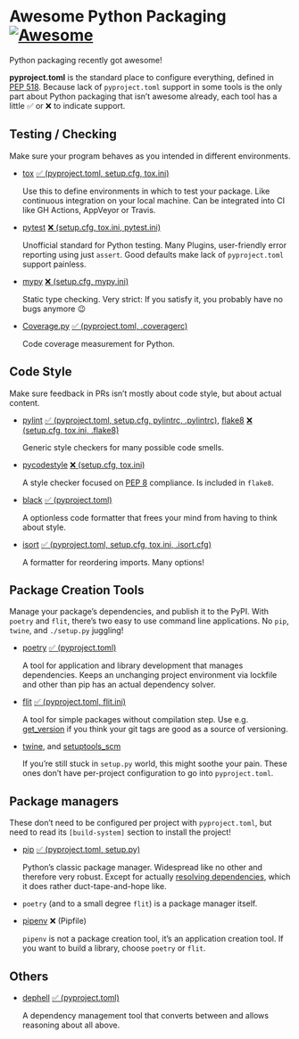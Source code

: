 # Awesome Python Packaging [![Awesome](https://awesome.re/badge.svg)](https://awesome.re)

Python packaging recently got awesome!

**pyproject.toml** is the standard place to configure everything,
defined in [PEP 518](https://www.python.org/dev/peps/pep-0518).
Because lack of `pyproject.toml` support in some tools
is the only part about Python packaging that isn’t awesome already,
each tool has a little ✅ or ❌ to indicate support.

## Testing / Checking

Make sure your program behaves as you intended in different environments.

- [tox](https://tox.readthedocs.io/)
  [✅ (pyproject.toml, setup.cfg, tox.ini)](https://tox.readthedocs.io/en/latest/example/basic.html#pyproject-toml-tox-legacy-ini)

  Use this to define environments in which to test your package.
  Like continuous integration on your local machine.
  Can be integrated into CI like GH Actions, AppVeyor or Travis.

- [pytest](https://pytest.org/)
  [❌ (setup.cfg, tox.ini, pytest.ini)](https://github.com/pytest-dev/pytest/issues/1556)

  Unofficial standard for Python testing.
  Many Plugins, user-friendly error reporting using just `assert`.
  Good defaults make lack of `pyproject.toml` support painless.

- [mypy](http://mypy-lang.org/)
  [❌ (setup.cfg, mypy.ini)](https://github.com/python/mypy/issues/5205)

  Static type checking. Very strict:
  If you satisfy it, you probably have no bugs anymore 😉

- [Coverage.py](https://coverage.readthedocs.io/)
  [✅ (pyproject.toml, .coveragerc)](https://coverage.readthedocs.io/en/latest/config.html#configuration-reference)

  Code coverage measurement for Python.

## Code Style

Make sure feedback in PRs isn’t mostly about code style, but about actual content.

- [pylint](https://www.pylint.org/)
  [✅ (pyproject.toml, setup.cfg, pylintrc, .pylintrc)](http://pylint.pycqa.org/en/latest/user_guide/run.html#command-line-options),
  [flake8](http://flake8.pycqa.org/)
  [❌ (setup.cfg, tox.ini, .flake8)](https://gitlab.com/pycqa/flake8/issues/428)

  Generic style checkers for many possible code smells.

- [pycodestyle](http://pycodestyle.pycqa.org/)
  [❌ (setup.cfg, tox.ini)](https://github.com/PyCQA/pycodestyle/issues/813)

  A style checker focused on [PEP 8](https://www.python.org/dev/peps/pep-0008/) compliance.
  Is included in `flake8`.

- [black](https://black.readthedocs.io/)
  [✅ (pyproject.toml)](https://black.readthedocs.io/en/stable/pyproject_toml.html)

  A optionless code formatter that frees your mind from having to think about style.

- [isort](https://pypi.org/project/isort/)
  [✅ (pyproject.toml, setup.cfg, tox.ini, .isort.cfg)](https://github.com/timothycrosley/isort#configuring-isort)

  A formatter for reordering imports. Many options!

## Package Creation Tools

Manage your package’s dependencies, and publish it to the PyPI.
With `poetry` and `flit`, there’s two easy to use command line applications.
No `pip`, `twine`, and `./setup.py` juggling!

- [poetry](https://poetry.eustace.io/)
  [✅ (pyproject.toml)](https://github.com/sdispater/poetry#the-pyprojecttoml-file)
  
  A tool for application and library development that manages dependencies.
  Keeps an unchanging project environment via lockfile and
  other than pip has an actual dependency solver.
  
- [flit](https://flit.readthedocs.io/)
  [✅ (pyproject.toml, flit.ini)](https://flit.readthedocs.io/en/latest/pyproject_toml.html)

  A tool for simple packages without compilation step.
  Use e.g. [get_version](https://github.com/flying-sheep/get_version)
  if you think your git tags are good as a source of versioning.

- [twine](https://twine.readthedocs.io/), and
  [setuptools_scm](https://pypi.org/project/setuptools-scm/)

  If you’re still stuck in `setup.py` world, this might soothe your pain.
  These ones don’t have per-project configuration to go into `pyproject.toml`.

## Package managers

These don’t need to be configured per project with `pyproject.toml`,
but need to read its `[build-system]` section to install the project!

- [pip](https://pip.pypa.io/)
  [✅ (pyproject.toml, setup.py)](https://pip.pypa.io/en/stable/reference/pip/#pep-517-and-518-support)

  Python’s classic package manager. Widespread like no other and therefore very robust.
  Except for actually [resolving dependencies](https://github.com/pypa/pip/issues/988),
  which it does rather duct-tape-and-hope like.

- `poetry` (and to a small degree `flit`) is a package manager itself.
- [pipenv](https://docs.pipenv.org/)
  ❌ (Pipfile)
  
  `pipenv` is not a package creation tool, it’s an application creation tool.
  If you want to build a library, choose `poetry` or `flit`.

## Others

- [dephell](https://github.com/dephell/dephell#readme)
  [✅ (pyproject.toml)](https://github.com/dephell/dephell#usage)

  A dependency management tool that converts between and allows reasoning about all above.
